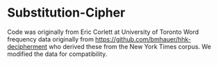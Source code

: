 # Substitution-Cipher

Code was originally from Eric Corlett at University of Toronto
Word frequency data originally from https://github.com/bmhauer/hhk-decipherment who derived these from the New York Times corpus.
We modified the data for compatibility.
